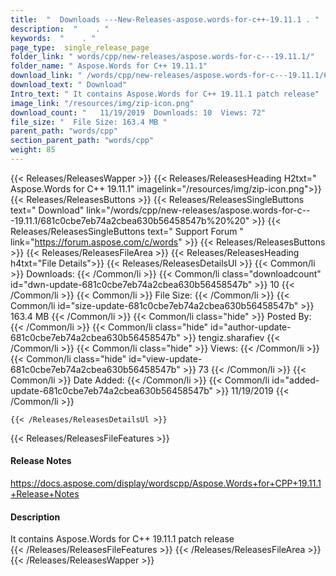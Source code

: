 ```yaml
---
title:  "  Downloads ---New-Releases-aspose.words-for-c++-19.11.1 . " 
description:  "    . " 
keywords:  "    . " 
page_type:  single_release_page
folder_link: " words/cpp/new-releases/aspose.words-for-c---19.11.1/"
folder_name: " Aspose.Words for C++ 19.11.1"
download_link: " /words/cpp/new-releases/aspose.words-for-c---19.11.1/681c0cbe7eb74a2cbea630b56458547b"
download_text: " Download"
Intro_text: " It contains Aspose.Words for C++ 19.11.1 patch release"
image_link: "/resources/img/zip-icon.png"
download_count: "   11/19/2019  Downloads: 10  Views: 72"
file_size: "  File Size: 163.4 MB "
parent_path: "words/cpp"
section_parent_path: "words/cpp"
weight: 85 
---
```


{{< Releases/ReleasesWapper >}}
  {{< Releases/ReleasesHeading H2txt=" Aspose.Words for C++ 19.11.1" imagelink="/resources/img/zip-icon.png">}}
  {{< Releases/ReleasesButtons >}}
    {{< Releases/ReleasesSingleButtons text=" Download" link="/words/cpp/new-releases/aspose.words-for-c---19.11.1/681c0cbe7eb74a2cbea630b56458547b%20%20" >}}
    {{< Releases/ReleasesSingleButtons text=" Support Forum " link="https://forum.aspose.com/c/words" >}}
  {{< Releases/ReleasesButtons >}}
  {{< Releases/ReleasesFileArea >}}
    {{< Releases/ReleasesHeading h4txt="File Details">}}
    {{< Releases/ReleasesDetailsUl >}}
            {{< Common/li  >}} Downloads: {{< /Common/li >}} 
      {{< Common/li class="downloadcount" id="dwn-update-681c0cbe7eb74a2cbea630b56458547b" >}} 10 {{< /Common/li >}} 
      {{< Common/li  >}} File Size: {{< /Common/li >}} 
      {{< Common/li id="size-update-681c0cbe7eb74a2cbea630b56458547b" >}} 163.4 MB {{< /Common/li >}} 
      {{< Common/li  class="hide" >}} Posted By: {{< /Common/li >}} 
      {{< Common/li class="hide" id="author-update-681c0cbe7eb74a2cbea630b56458547b" >}} tengiz.sharafiev {{< /Common/li >}} 
      {{< Common/li class="hide"  >}} Views: {{< /Common/li >}} 
      {{< Common/li class="hide" id="view-update-681c0cbe7eb74a2cbea630b56458547b" >}} 73 {{< /Common/li >}} 
      {{< Common/li  >}} Date Added: {{< /Common/li >}} 
      {{< Common/li id="added-update-681c0cbe7eb74a2cbea630b56458547b" >}} 11/19/2019 {{< /Common/li >}} 

    {{< /Releases/ReleasesDetailsUl >}}

  {{< Releases/ReleasesFileFeatures >}}
      <h4>Release Notes</h4><div><a href="https://docs.aspose.com/display/wordscpp/Aspose.Words+for+CPP+19.11.1+Release+Notes">https://docs.aspose.com/display/wordscpp/Aspose.Words+for+CPP+19.11.1+Release+Notes</a></div><h4>Description</h4><div class="HTMLDescription">It contains Aspose.Words for C++ 19.11.1 patch release</div>
  {{< /Releases/ReleasesFileFeatures >}}
 {{< /Releases/ReleasesFileArea >}}
{{< /Releases/ReleasesWapper >}}


